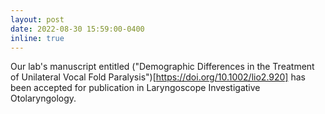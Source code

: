 ```yaml
---
layout: post
date: 2022-08-30 15:59:00-0400
inline: true
---
```


Our lab's manuscript entitled ("Demographic Differences in the Treatment of Unilateral Vocal Fold Paralysis")[https://doi.org/10.1002/lio2.920] has been accepted for publication in Laryngoscope Investigative Otolaryngology.

